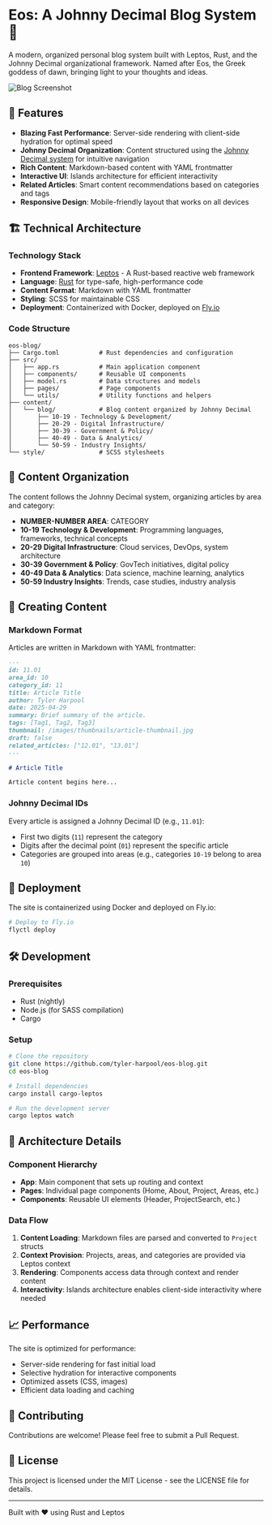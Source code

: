 # Eos: A Johnny Decimal Blog System 🌅

A modern, organized personal blog system built with Leptos, Rust, and the Johnny Decimal organizational framework. Named after Eos, the Greek goddess of dawn, bringing light to your thoughts and ideas.

![Blog Screenshot](https://example.com/blog-screenshot.png)

## 🌟 Features

- **Blazing Fast Performance**: Server-side rendering with client-side hydration for optimal speed
- **Johnny Decimal Organization**: Content structured using the [Johnny Decimal system](https://johnnydecimal.com/) for intuitive navigation
- **Rich Content**: Markdown-based content with YAML frontmatter
- **Interactive UI**: Islands architecture for efficient interactivity
- **Related Articles**: Smart content recommendations based on categories and tags
- **Responsive Design**: Mobile-friendly layout that works on all devices

## 🏗️ Technical Architecture

### Technology Stack

- **Frontend Framework**: [Leptos](https://leptos.dev/) - A Rust-based reactive web framework
- **Language**: [Rust](https://www.rust-lang.org/) for type-safe, high-performance code
- **Content Format**: Markdown with YAML frontmatter
- **Styling**: SCSS for maintainable CSS
- **Deployment**: Containerized with Docker, deployed on [Fly.io](https://fly.io)

### Code Structure

```
eos-blog/
├── Cargo.toml           # Rust dependencies and configuration
├── src/
│   ├── app.rs           # Main application component
│   ├── components/      # Reusable UI components
│   ├── model.rs         # Data structures and models
│   ├── pages/           # Page components
│   └── utils/           # Utility functions and helpers
├── content/
│   └── blog/            # Blog content organized by Johnny Decimal
│       ├── 10-19 - Technology & Development/
│       ├── 20-29 - Digital Infrastructure/
│       ├── 30-39 - Government & Policy/
│       ├── 40-49 - Data & Analytics/
│       └── 50-59 - Industry Insights/
└── style/               # SCSS stylesheets
```

## 📂 Content Organization

The content follows the Johnny Decimal system, organizing articles by area and category:
- **NUMBER-NUMBER AREA**: CATEGORY
- **10-19 Technology & Development**: Programming languages, frameworks, technical concepts
- **20-29 Digital Infrastructure**: Cloud services, DevOps, system architecture
- **30-39 Government & Policy**: GovTech initiatives, digital policy
- **40-49 Data & Analytics**: Data science, machine learning, analytics
- **50-59 Industry Insights**: Trends, case studies, industry analysis


## 📝 Creating Content

### Markdown Format

Articles are written in Markdown with YAML frontmatter:

```markdown
---
id: 11.01
area_id: 10
category_id: 11
title: Article Title
author: Tyler Harpool
date: 2025-04-29
summary: Brief summary of the article.
tags: [Tag1, Tag2, Tag3]
thumbnail: /images/thumbnails/article-thumbnail.jpg
draft: false
related_articles: ["12.01", "13.01"]
---

# Article Title

Article content begins here...
```

### Johnny Decimal IDs

Every article is assigned a Johnny Decimal ID (e.g., `11.01`):
- First two digits (`11`) represent the category
- Digits after the decimal point (`01`) represent the specific article
- Categories are grouped into areas (e.g., categories `10-19` belong to area `10`)

## 🚀 Deployment

The site is containerized using Docker and deployed on Fly.io:

```bash
# Deploy to Fly.io
flyctl deploy
```

## 🛠️ Development

### Prerequisites

- Rust (nightly)
- Node.js (for SASS compilation)
- Cargo

### Setup

```bash
# Clone the repository
git clone https://github.com/tyler-harpool/eos-blog.git
cd eos-blog

# Install dependencies
cargo install cargo-leptos

# Run the development server
cargo leptos watch
```

## 🧩 Architecture Details

### Component Hierarchy

- **App**: Main component that sets up routing and context
- **Pages**: Individual page components (Home, About, Project, Areas, etc.)
- **Components**: Reusable UI elements (Header, ProjectSearch, etc.)

### Data Flow

1. **Content Loading**: Markdown files are parsed and converted to `Project` structs
2. **Context Provision**: Projects, areas, and categories are provided via Leptos context
3. **Rendering**: Components access data through context and render content
4. **Interactivity**: Islands architecture enables client-side interactivity where needed

## 📈 Performance

The site is optimized for performance:
- Server-side rendering for fast initial load
- Selective hydration for interactive components
- Optimized assets (CSS, images)
- Efficient data loading and caching

## 👥 Contributing

Contributions are welcome! Please feel free to submit a Pull Request.

## 📄 License

This project is licensed under the MIT License - see the LICENSE file for details.

---

Built with ❤️ using Rust and Leptos
